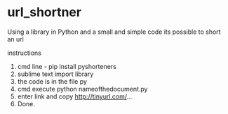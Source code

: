 # url_shortner
Using a library in Python and a small and simple code its possible to short an url 

instructions
1. cmd line -  pip install pyshorteners
2. sublime text import library
3. the code is in the file py 
4. cmd execute python nameofthedocument.py
5. enter link and copy http://tinyurl.com/...
6. Done.
